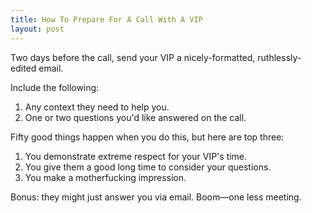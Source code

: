 ```yaml
---
title: How To Prepare For A Call With A VIP
layout: post
---
```


Two days before the call, send your VIP a nicely-formatted, ruthlessly-edited email.

Include the following:

1. Any context they need to help you.
2. One or two questions you'd like answered on the call.

Fifty good things happen when you do this, but here are top three:

1. You demonstrate extreme respect for your VIP's time.
2. You give them a good long time to consider your questions.
3. You make a motherfucking impression.

Bonus: they might just answer you via email. Boom&mdash;one less meeting.
